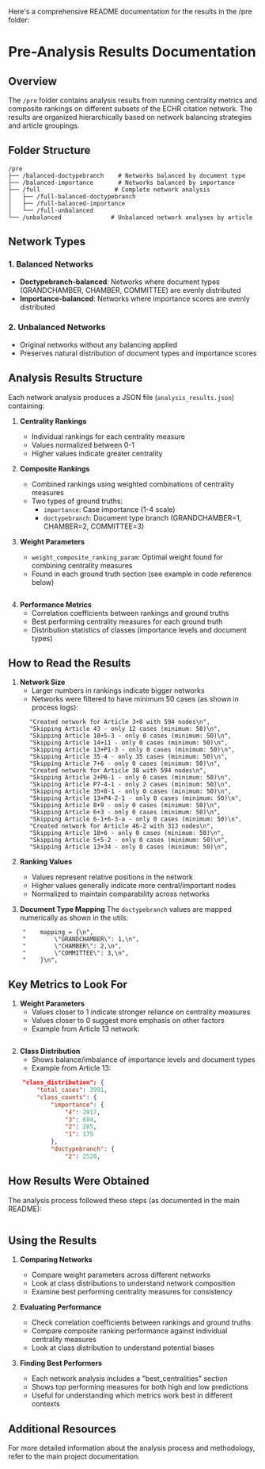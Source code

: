 Here's a comprehensive README documentation for the results in the /pre folder:

# Pre-Analysis Results Documentation

## Overview

The `/pre` folder contains analysis results from running centrality metrics and composite rankings on different subsets of the ECHR citation network. The results are organized hierarchically based on network balancing strategies and article groupings.

## Folder Structure

```
/pre
├── /balanced-doctypebranch    # Networks balanced by document type
├── /balanced-importance       # Networks balanced by importance
├── /full                     # Complete network analysis
│   ├── /full-balanced-doctypebranch
│   ├── /full-balanced-importance
│   └── /full-unbalanced
└── /unbalanced              # Unbalanced network analyses by article
```

## Network Types

### 1. Balanced Networks

- **Doctypebranch-balanced**: Networks where document types (GRANDCHAMBER, CHAMBER, COMMITTEE) are evenly distributed
- **Importance-balanced**: Networks where importance scores are evenly distributed

### 2. Unbalanced Networks

- Original networks without any balancing applied
- Preserves natural distribution of document types and importance scores

## Analysis Results Structure

Each network analysis produces a JSON file (`analysis_results.json`) containing:

1. **Centrality Rankings**

   - Individual rankings for each centrality measure
   - Values normalized between 0-1
   - Higher values indicate greater centrality

2. **Composite Rankings**

   - Combined rankings using weighted combinations of centrality measures
   - Two types of ground truths:
     - `importance`: Case importance (1-4 scale)
     - `doctypebranch`: Document type branch (GRANDCHAMBER=1, CHAMBER=2, COMMITTEE=3)

3. **Weight Parameters**
   - `weight_composite_ranking_param`: Optimal weight found for combining centrality measures
   - Found in each ground truth section (see example in code reference below)

```303:305:results/pre/unbalanced/article_13/analysis_results.json

```

4. **Performance Metrics**
   - Correlation coefficients between rankings and ground truths
   - Best performing centrality measures for each ground truth
   - Distribution statistics of classes (importance levels and document types)

## How to Read the Results

1. **Network Size**
   - Larger numbers in rankings indicate bigger networks
   - Networks were filtered to have minimum 50 cases (as shown in process logs):

```448:466:load/process.ipynb
      "Created network for Article 3+8 with 594 nodes\n",
      "Skipping Article 43 - only 12 cases (minimum: 50)\n",
      "Skipping Article 18+5-3 - only 0 cases (minimum: 50)\n",
      "Skipping Article 14+11 - only 0 cases (minimum: 50)\n",
      "Skipping Article 13+P1-3 - only 0 cases (minimum: 50)\n",
      "Skipping Article 35-4 - only 35 cases (minimum: 50)\n",
      "Skipping Article 7+6 - only 0 cases (minimum: 50)\n",
      "Created network for Article 38 with 594 nodes\n",
      "Skipping Article 2+P6-1 - only 0 cases (minimum: 50)\n",
      "Skipping Article P7-4-1 - only 2 cases (minimum: 50)\n",
      "Skipping Article 35+8-1 - only 0 cases (minimum: 50)\n",
      "Skipping Article 13+P4-2-1 - only 0 cases (minimum: 50)\n",
      "Skipping Article 8+9 - only 0 cases (minimum: 50)\n",
      "Skipping Article 6+3 - only 0 cases (minimum: 50)\n",
      "Skipping Article 6-1+6-3-a - only 0 cases (minimum: 50)\n",
      "Created network for Article 46-2 with 313 nodes\n",
      "Skipping Article 18+6 - only 0 cases (minimum: 50)\n",
      "Skipping Article 5+5-2 - only 0 cases (minimum: 50)\n",
      "Skipping Article 13+34 - only 0 cases (minimum: 50)\n",
```

2. **Ranking Values**

   - Values represent relative positions in the network
   - Higher values generally indicate more central/important nodes
   - Normalized to maintain comparability across networks

3. **Document Type Mapping**
   The `doctypebranch` values are mapped numerically as shown in the utils:

```96:100:rankings.ipynb
    "    mapping = {\n",
    "        \"GRANDCHAMBER\": 1,\n",
    "        \"CHAMBER\": 2,\n",
    "        \"COMMITTEE\": 3,\n",
    "    }\n",
```

## Key Metrics to Look For

1. **Weight Parameters**
   - Values closer to 1 indicate stronger reliance on centrality measures
   - Values closer to 0 suggest more emphasis on other factors
   - Example from Article 13 network:

```304:305:results/pre/unbalanced/article_13/analysis_results.json

```

2. **Class Distribution**
   - Shows balance/imbalance of importance levels and document types
   - Example from Article 13:

```8072:8082:results/pre/unbalanced/article_13/analysis_results.json
    "class_distribution": {
        "total_cases": 3991,
        "class_counts": {
            "importance": {
                "4": 2917,
                "3": 694,
                "2": 205,
                "1": 175
            },
            "doctypebranch": {
                "2": 2528,
```

## How Results Were Obtained

The analysis process followed these steps (as documented in the main README):

```677:691:README.md

```

## Using the Results

1. **Comparing Networks**

   - Compare weight parameters across different networks
   - Look at class distributions to understand network composition
   - Examine best performing centrality measures for consistency

2. **Evaluating Performance**

   - Check correlation coefficients between rankings and ground truths
   - Compare composite ranking performance against individual centrality measures
   - Look at class distribution to understand potential biases

3. **Finding Best Performers**
   - Each network analysis includes a "best_centralities" section
   - Shows top performing measures for both high and low predictions
   - Useful for understanding which metrics work best in different contexts

## Additional Resources

For more detailed information about the analysis process and methodology, refer to the main project documentation.
